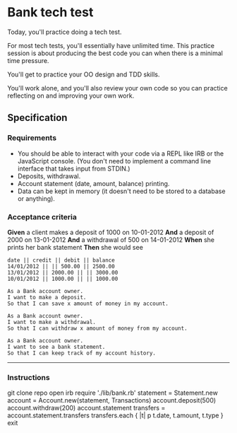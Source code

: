 # Bank tech test

Today, you'll practice doing a tech test.

For most tech tests, you'll essentially have unlimited time.  This practice session is about producing the best code you can when there is a minimal time pressure.

You'll get to practice your OO design and TDD skills.

You'll work alone, and you'll also review your own code so you can practice reflecting on and improving your own work.

## Specification

### Requirements

* You should be able to interact with your code via a REPL like IRB or the JavaScript console.  (You don't need to implement a command line interface that takes input from STDIN.)
* Deposits, withdrawal.
* Account statement (date, amount, balance) printing.
* Data can be kept in memory (it doesn't need to be stored to a database or anything).

### Acceptance criteria

**Given** a client makes a deposit of 1000 on 10-01-2012
**And** a deposit of 2000 on 13-01-2012
**And** a withdrawal of 500 on 14-01-2012
**When** she prints her bank statement
**Then** she would see

```
date || credit || debit || balance
14/01/2012 || || 500.00 || 2500.00
13/01/2012 || 2000.00 || || 3000.00
10/01/2012 || 1000.00 || || 1000.00
```

```
As a Bank account owner.
I want to make a deposit.
So that I can save x amount of money in my account.

As a Bank account owner.
I want to make a withdrawal.
So that I can withdraw x amount of money from my account.

As a Bank account owner.
I want to see a bank statement.
So that I can keep track of my account history.

```

------------

### Instructions

git clone repo
open irb
require './lib/bank.rb'
statement = Statement.new
account = Account.new(statement, Transactions)
account.deposit(500)
account.withdraw(200)
account.statement
transfers = account.statement.transfers
transfers.each { |t| p t.date, t.amount, t.type }
exit
